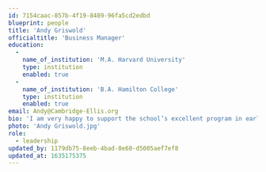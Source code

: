 ```yaml
---
id: 7154caac-857b-4f19-8489-96fa5cd2edbd
blueprint: people
title: 'Andy Griswold'
officialtitle: 'Business Manager'
education:
  -
    name_of_institution: 'M.A. Harvard University'
    type: institution
    enabled: true
  -
    name_of_institution: 'B.A. Hamilton College'
    type: institution
    enabled: true
email: Andy@Cambridge-Ellis.org
bio: 'I am very happy to support the school’s excellent program in early childhood education as the Business Manager. In 2002, I entered the non-profit world, working for the Roman Catholic Archdiocese of Boston as the business manager for my parish, St. Paul’s in Harvard Square. The parish includes St. Paul’s Choir School and the Harvard Catholic Center, and is very much a crossroads of the world in the context of the greater Harvard community. Since mid-2015, prior to joining CES, I have been consulting to non-profits in the area of business process analysis. My wife and I are long time residents of Medford, and we remain connected to our St. Paul’s community as active parishioners and church choir singers.'
photo: 'Andy Griswold.jpg'
role:
  - leadership
updated_by: 1179db75-8eeb-4bad-8e60-d5005aef7ef8
updated_at: 1635175375
---
```

